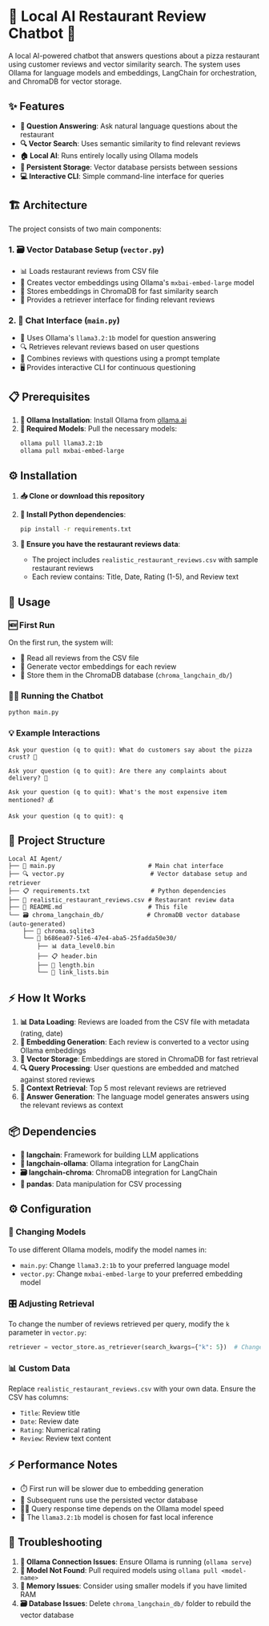 # 🍕 Local AI Restaurant Review Chatbot 🤖

A local AI-powered chatbot that answers questions about a pizza restaurant using customer reviews and vector similarity search. The system uses Ollama for language models and embeddings, LangChain for orchestration, and ChromaDB for vector storage.

## ✨ Features

- **🤔 Question Answering**: Ask natural language questions about the restaurant
- **🔍 Vector Search**: Uses semantic similarity to find relevant reviews
- **🏠 Local AI**: Runs entirely locally using Ollama models
- **💾 Persistent Storage**: Vector database persists between sessions
- **💻 Interactive CLI**: Simple command-line interface for queries

## 🏗️ Architecture

The project consists of two main components:

### 1. 🗃️ Vector Database Setup (`vector.py`)
- 📊 Loads restaurant reviews from CSV file
- 🧠 Creates vector embeddings using Ollama's `mxbai-embed-large` model
- 💾 Stores embeddings in ChromaDB for fast similarity search
- 🔄 Provides a retriever interface for finding relevant reviews

### 2. 💬 Chat Interface (`main.py`)
- 🦙 Uses Ollama's `llama3.2:1b` model for question answering
- 🔍 Retrieves relevant reviews based on user questions
- 📝 Combines reviews with questions using a prompt template
- 🖥️ Provides interactive CLI for continuous questioning

## 📋 Prerequisites

1. **🦙 Ollama Installation**: Install Ollama from [ollama.ai](https://ollama.ai)
2. **🤖 Required Models**: Pull the necessary models:
   ```bash
   ollama pull llama3.2:1b
   ollama pull mxbai-embed-large
   ```

## ⚙️ Installation

1. **📥 Clone or download this repository**

2. **🐍 Install Python dependencies**:
   ```bash
   pip install -r requirements.txt
   ```

3. **📄 Ensure you have the restaurant reviews data**:
   - The project includes `realistic_restaurant_reviews.csv` with sample restaurant reviews
   - Each review contains: Title, Date, Rating (1-5), and Review text

## 🚀 Usage

### 🆕 First Run
On the first run, the system will:
- 📖 Read all reviews from the CSV file
- 🧠 Generate vector embeddings for each review
- 💾 Store them in the ChromaDB database (`chroma_langchain_db/`)

### 🏃‍♂️ Running the Chatbot
```bash
python main.py
```

### 💡 Example Interactions
```
Ask your question (q to quit): What do customers say about the pizza crust? 🍕

Ask your question (q to quit): Are there any complaints about delivery? 🚚

Ask your question (q to quit): What's the most expensive item mentioned? 💰

Ask your question (q to quit): q
```

## 📁 Project Structure

```
Local AI Agent/
├── 🐍 main.py                          # Main chat interface
├── 🔍 vector.py                        # Vector database setup and retriever
├── 📋 requirements.txt                 # Python dependencies
├── 📄 realistic_restaurant_reviews.csv # Restaurant review data
├── 📖 README.md                        # This file
└── 🗃️ chroma_langchain_db/            # ChromaDB vector database (auto-generated)
    ├── 💾 chroma.sqlite3
    └── 📂 b686ea07-51e6-47e4-aba5-25fadda50e30/
        ├── 📊 data_level0.bin
        ├── 📋 header.bin
        ├── 📏 length.bin
        └── 🔗 link_lists.bin
```

## ⚡ How It Works

1. **📊 Data Loading**: Reviews are loaded from the CSV file with metadata (rating, date)
2. **🧠 Embedding Generation**: Each review is converted to a vector using Ollama embeddings
3. **💾 Vector Storage**: Embeddings are stored in ChromaDB for fast retrieval
4. **🔍 Query Processing**: User questions are embedded and matched against stored reviews
5. **🎯 Context Retrieval**: Top 5 most relevant reviews are retrieved
6. **💬 Answer Generation**: The language model generates answers using the relevant reviews as context

## 📦 Dependencies

- **🔗 langchain**: Framework for building LLM applications
- **🦙 langchain-ollama**: Ollama integration for LangChain
- **🗃️ langchain-chroma**: ChromaDB integration for LangChain
- **🐼 pandas**: Data manipulation for CSV processing

## ⚙️ Configuration

### 🔄 Changing Models
To use different Ollama models, modify the model names in:
- `main.py`: Change `llama3.2:1b` to your preferred language model
- `vector.py`: Change `mxbai-embed-large` to your preferred embedding model

### 🎛️ Adjusting Retrieval
To change the number of reviews retrieved per query, modify the `k` parameter in `vector.py`:
```python
retriever = vector_store.as_retriever(search_kwargs={"k": 5})  # Change 5 to desired number
```

### 📊 Custom Data
Replace `realistic_restaurant_reviews.csv` with your own data. Ensure the CSV has columns:
- `Title`: Review title
- `Date`: Review date  
- `Rating`: Numerical rating
- `Review`: Review text content

## ⚡ Performance Notes

- ⏱️ First run will be slower due to embedding generation
- 🚀 Subsequent runs use the persisted vector database
- 🏃‍♂️ Query response time depends on the Ollama model speed
- 💨 The `llama3.2:1b` model is chosen for fast local inference

## 🔧 Troubleshooting

1. **🔌 Ollama Connection Issues**: Ensure Ollama is running (`ollama serve`)
2. **🤖 Model Not Found**: Pull required models using `ollama pull <model-name>`
3. **💾 Memory Issues**: Consider using smaller models if you have limited RAM
4. **🗃️ Database Issues**: Delete `chroma_langchain_db/` folder to rebuild the vector database
